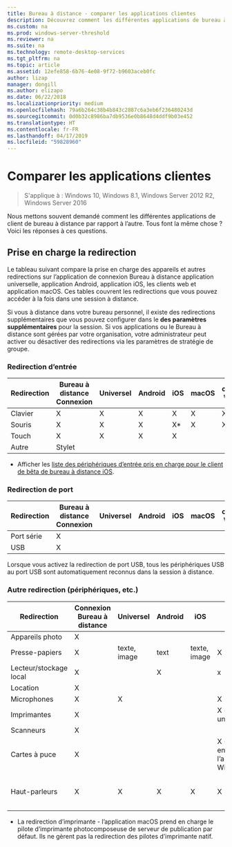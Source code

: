 ```yaml
---
title: Bureau à distance - comparer les applications clientes
description: Découvrez comment les différentes applications de bureau à distance comparer lorsqu’il s’agit de fonctions et fonctionnalités prises en charge.
ms.custom: na
ms.prod: windows-server-threshold
ms.reviewer: na
ms.suite: na
ms.technology: remote-desktop-services
ms.tgt_pltfrm: na
ms.topic: article
ms.assetid: 12efe858-6b76-4e08-9f72-b9603aceb0fc
author: lizap
manager: dongill
ms.author: elizapo
ms.date: 06/22/2018
ms.localizationpriority: medium
ms.openlocfilehash: 79a6b264c38b4b843c2887c6a3eb6f236480243d
ms.sourcegitcommit: 0d0b32c8986ba7db9536e0b8648d4ddf9b03e452
ms.translationtype: HT
ms.contentlocale: fr-FR
ms.lasthandoff: 04/17/2019
ms.locfileid: "59828960"
---
```

# <a name="compare-the-client-apps"></a>Comparer les applications clientes

>S'applique à : Windows 10, Windows 8.1, Windows Server 2012 R2, Windows Server 2016

Nous mettons souvent demandé comment les différentes applications de client de bureau à distance par rapport à l’autre. Tous font la même chose ? Voici les réponses à ces questions.

## <a name="redirection-support"></a>Prise en charge la redirection

Le tableau suivant compare la prise en charge des appareils et autres redirections sur l’application de connexion Bureau à distance application universelle, application Android, application iOS, les clients web et application macOS. Ces tables couvrent les redirections que vous pouvez accéder à la fois dans une session à distance. 

Si vous à distance dans votre bureau personnel, il existe des redirections supplémentaires que vous pouvez configurer dans le **des paramètres supplémentaires** pour la session. Si vos applications ou le Bureau à distance sont gérées par votre organisation, votre administrateur peut activer ou désactiver des redirections via les paramètres de stratégie de groupe.

### <a name="input-redirection"></a>Redirection d’entrée

| Redirection | Bureau à distance<br> Connexion | Universel | Android | iOS | macOS | client Web |
|-------------|-------------------------------|-----------|---------|-----|-------|------------|
| Clavier    | X                             | X         | X       | X   | X     | X          |
| Souris       | X                             | X         | X       | X*    | X     | X          |
| Touch       | X                             | X         | X       | X   |       |            |
| Autre       | Stylet                           |           |         |     |       |            |
* Afficher les [liste des périphériques d’entrée pris en charge pour le client de bêta de bureau à distance iOS](remote-desktop-ios.md#supported-input-devices).

### <a name="port-redirection"></a>Redirection de port   

| Redirection | Bureau à distance <br>Connexion | Universel | Android | iOS | macOS | client Web |
|-------------|-------------------------------|-----------|---------|-----|-------|------------|
| Port série | X                             |           |         |     |       |            |
| USB         | X                             |           |         |     |       |            |

Lorsque vous activez la redirection de port USB, tous les périphériques USB au port USB sont automatiquement reconnus dans la session à distance.

### <a name="other-redirection-devices-etc"></a>Autre redirection (périphériques, etc.)



| Redirection         | Connexion Bureau à distance | Universel   | Android | iOS         | macOS                                    | client Web    |
|---------------------|---------------------------|-------------|---------|-------------|------------------------------------------|---------------|
| Appareils photo             | X                         |             |         |             |                                          |               |
| Presse-papiers           | X                         | texte, image | text    | texte, image | X                                        | text          |
| Lecteur/stockage local | X                         |             | X       |             | x                                        |               |
| Location            | X                         |             |         |             |                                          |               |
| Microphones         | X                         |X            |         |             | X                                        |               |
| Imprimantes            | X                         |             |         |             | X (tasses uniquement)                            | Impression PDF     |
| Scanneurs            | X                         |             |         |             |                                          |               |
| Cartes à puce         | X                         |             |         |             | X (ne pas pris en charge l’authentification Windows) |               |
| Haut-parleurs            | X                         | X           | X       | X           | X                                        | X (à l’exception d’Internet Explorer) |

* La redirection d’imprimante - l’application macOS prend en charge le pilote d’imprimante photocomposeuse de serveur de publication par défaut. Ils ne gèrent pas la redirection des pilotes d’imprimante natif.
